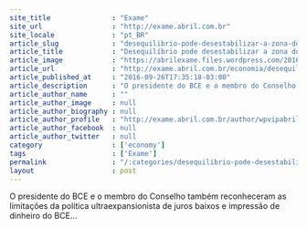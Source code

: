 ```yaml
---
site_title               : "Exame"
site_url                 : "http://exame.abril.com.br"
site_locale              : "pt_BR"
article_slug             : "desequilibrio-pode-desestabilizar-a-zona-do-euro-diz-draghi"
article_title            : "Desequilíbrio pode desestabilizar a zona do euro, diz Draghi"
article_image            : "https://abrilexame.files.wordpress.com/2016/09/size_960_16_9_uniao-europeia168.jpg?quality=70&strip=all&w=960"
article_url              : "http://exame.abril.com.br/economia/desequilibrio-pode-desestabilizar-a-zona-do-euro-diz-draghi/"
article_published_at     : "2016-09-26T17:35:18-03:00"
article_description      : "O presidente do BCE e o membro do Conselho também reconheceram as limitações da política ultraexpansionista de juros baixos e impressão de dinheiro do BCE..."
article_author_name      : ""
article_author_image     : null
article_author_biography : null
article_author_profile   : "http://exame.abril.com.br/author/wpvipabril/"
article_author_facebook  : null
article_author_twitter   : null
category                 : ['economy']
tags                     : ['Exame']
permalink                : "/:categories/desequilibrio-pode-desestabilizar-a-zona-do-euro-diz-draghi/"
layout                   : post
---
```


O presidente do BCE e o membro do Conselho também reconheceram as limitações da política ultraexpansionista de juros baixos e impressão de dinheiro do BCE...
